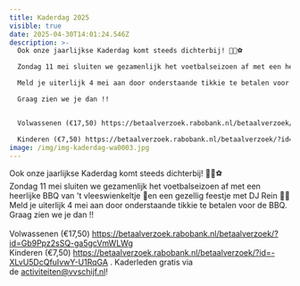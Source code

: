```yaml
---
title: Kaderdag 2025
visible: true
date: 2025-04-30T14:01:24.546Z
description: >-
  Ook onze jaarlijkse Kaderdag komt steeds dichterbij! 💪🏼⚽️

  Zondag 11 mei sluiten we gezamenlijk het voetbalseizoen af met een heerlijke BBQ van 't vleeswienkeltje 🍴en een gezellig feestje met DJ Rein 🕺🎶

  Meld je uiterlijk 4 mei aan door onderstaande tikkie te betalen voor de BBQ.

  Graag zien we je dan !!


  Volwassenen (€17,50) https://betaalverzoek.rabobank.nl/betaalverzoek/?id=Gb9Ppz2sSQ-ga5gcVmWLWg

  Kinderen (€7,50) https://betaalverzoek.rabobank.nl/betaalverzoek/?id=-XLvU5DcQfuIvwY-U1RqGA . Kaderleden gratis via de activiteiten@vvschijf.nl! 
image: /img/img-kaderdag-wa0003.jpg
---
```

<!--StartFragment-->

Ook onze jaarlijkse Kaderdag komt steeds dichterbij! 💪🏼⚽️\
Zondag 11 mei sluiten we gezamenlijk het voetbalseizoen af met een heerlijke BBQ van 't vleeswienkeltje 🍴en een gezellig feestje met DJ Rein 🕺🎶\
Meld je uiterlijk 4 mei aan door onderstaande tikkie te betalen voor de BBQ.\
Graag zien we je dan !!\
\
Volwassenen (€17,50) <https://betaalverzoek.rabobank.nl/betaalverzoek/?id=Gb9Ppz2sSQ-ga5gcVmWLWg>\
Kinderen (€7,50) <https://betaalverzoek.rabobank.nl/betaalverzoek/?id=-XLvU5DcQfuIvwY-U1RqGA> . Kaderleden gratis via de [activiteiten@vvschijf.nl](mailto:activiteiten@vvschijf.nl)! 

<!--EndFragment-->
